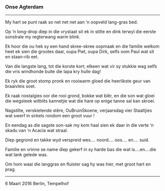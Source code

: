 ### Onse Agterdam

---

My hart se punt raak so net net net
aan ‘n oopveld lang-gras bed.

Op ‘n long-drop diep in die vrystaat sit ek in stilte en dink
terwyl die eerste sonstrale my regterwang warm blink.

Ek hoor die ou hek sy een hand skree-skree oopmaak en die familie welkom heet
ek sien die grootes daar, oupa Piet, oupa Dirk, selfs oom Paul wat sit en staan-rib eet.

Van die langste lang, tot die korste kort; elkeen wat vir sy stukkie wag
selfs die vris windhonde buite die lapa kry hulle dag!

Ek ryk die groot stomp pronk en rooiwarm gloed
die heerlikste geur van braaivleis soet.

Ek raak nostalgies oor die rooi grond, bokke wat blêr, en die son wat gloei
die wegsteek witblits kannetjie wat die hare op enige tanne sal kan skroei.

Nagstilte, verskietende stêre, OuBruinSkoene, verjaarsdag vier
Staaltjies wat swerf in sirkels rondom een groot vuur !

En eendag as die sagste son-sak my kom haal
sien ek daar in die verte ‘n skadu van ‘n Acacia wat straal.

Diep gegrond en takke wyd verspreid
wes…. noord…. oos…. en…. suid.

Familie en vrinne se name diep gekerf in sy harde bas
die wat is….en….die wat lank gelede was.

Om hom waai die langgras en fluister sag
hy was hier, met groot hart en prag.

--- 

6 Maart 2016
Berlin, Tempelhof
